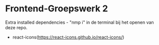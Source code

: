 # Frontend-Groepswerk 2

Extra installed dependencies - "nmp i" in de terminal bij het openen van deze repo.

- react-icons(https://react-icons.github.io/react-icons/)
